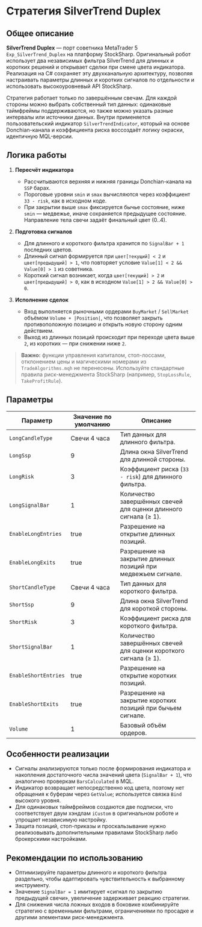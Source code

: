# Стратегия SilverTrend Duplex

## Общее описание

**SilverTrend Duplex** — порт советника MetaTrader 5 `Exp_SilverTrend_Duplex` на платформу StockSharp. Оригинальный робот использует два независимых фильтра SilverTrend для длинных и коротких решений и открывает сделки при смене цвета индикатора. Реализация на C# сохраняет эту двухканальную архитектуру, позволяя настраивать параметры длинных и коротких сигналов по отдельности и использовать высокоуровневый API StockSharp.

Стратегия работает только по завершённым свечам. Для каждой стороны можно выбрать собственный тип данных: одинаковые таймфреймы поддерживаются, но также можно указать разные интервалы или источники данных. Внутри применяется пользовательский индикатор `SilverTrendIndicator`, который на основе Donchian-канала и коэффициента риска воссоздаёт логику окраски, идентичную MQL-версии.

## Логика работы

1. **Пересчёт индикатора**
   - Рассчитываются верхняя и нижняя границы Donchian-канала на `SSP` барах.
   - Пороговые уровни `smin` и `smax` вычисляются через коэффициент `33 - risk`, как в исходном коде.
   - При закрытии выше `smax` фиксируется бычье состояние, ниже `smin` — медвежье, иначе сохраняется предыдущее состояние. Направление тела свечи задаёт финальный цвет (0..4).

2. **Подготовка сигналов**
   - Для длинного и короткого фильтра хранится по `SignalBar + 1` последних цветов.
   - Длинный сигнал формируется при `цвет[текущий] < 2` и `цвет[предыдущий] > 1`, что повторяет условие `Value[1] < 2 && Value[0] > 1` из советника.
   - Короткий сигнал возникает, когда `цвет[текущий] > 2` и `цвет[предыдущий] > 0`, как в исходном `Value[1] > 2 && Value[0] > 0`.

3. **Исполнение сделок**
   - Вход выполняется рыночными ордерами `BuyMarket` / `SellMarket` объёмом `Volume + |Position|`, что позволяет закрыть противоположную позицию и открыть новую сторону одним действием.
   - Выход из длинных позиций происходит при переходе цвета выше `2`, из коротких — при снижении ниже `2`.

> **Важно:** функции управления капиталом, стоп-лоссами, отклонением цены и магическими номерами из `TradeAlgorithms.mqh` не перенесены. Используйте стандартные правила риск-менеджмента StockSharp (например, `StopLossRule`, `TakeProfitRule`).

## Параметры

| Параметр | Значение по умолчанию | Описание |
| -------- | --------------------- | -------- |
| `LongCandleType` | Свечи 4 часа | Тип данных для длинного фильтра. |
| `LongSsp` | 9 | Длина окна SilverTrend для длинной стороны. |
| `LongRisk` | 3 | Коэффициент риска (`33 - risk`) для длинного фильтра. |
| `LongSignalBar` | 1 | Количество завершённых свечей для оценки длинного сигнала (≥ 1). |
| `EnableLongEntries` | true | Разрешение на открытие длинных позиций. |
| `EnableLongExits` | true | Разрешение на закрытие длинных позиций при медвежьем сигнале. |
| `ShortCandleType` | Свечи 4 часа | Тип данных для короткого фильтра. |
| `ShortSsp` | 9 | Длина окна SilverTrend для короткой стороны. |
| `ShortRisk` | 3 | Коэффициент риска для короткого фильтра. |
| `ShortSignalBar` | 1 | Количество завершённых свечей для оценки короткого сигнала (≥ 1). |
| `EnableShortEntries` | true | Разрешение на открытие коротких позиций. |
| `EnableShortExits` | true | Разрешение на закрытие коротких позиций при бычьем сигнале. |
| `Volume` | 1 | Базовый объём ордеров. |

## Особенности реализации

- Сигналы анализируются только после формирования индикатора и накопления достаточного числа значений цвета (`SignalBar + 1`), что аналогично проверкам `BarsCalculated` в MQL.
- Индикатор возвращает непосредственно код цвета, поэтому нет обращения к буферам через `GetValue`; используется связка `Bind` высокого уровня.
- Для одинаковых таймфреймов создаются две подписки, что соответствует двум хэндлам `iCustom` в оригинальном роботе и упрощает независимую настройку.
- Защита позиций, стоп-приказы и проскальзывание нужно реализовывать дополнительными правилами StockSharp либо брокерскими настройками.

## Рекомендации по использованию

- Оптимизируйте параметры длинного и короткого фильтра раздельно, чтобы адаптировать чувствительность к выбранному инструменту.
- Значение `SignalBar = 1` имитирует «сигнал по закрытию предыдущей свечи», увеличение задерживает реакцию стратегии.
- Для снижения числа ложных входов в боковике комбинируйте стратегию с временными фильтрами, ограничениями по просадке и другими элементами риск-менеджмента.

